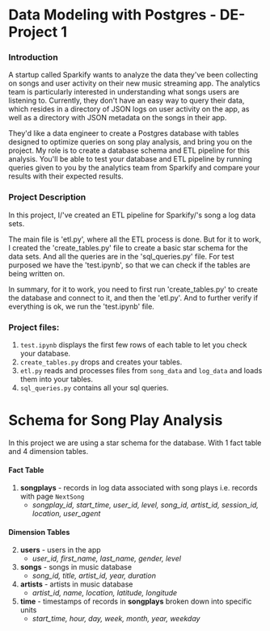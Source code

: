 
# Data Modeling with Postgres - DE-Project 1

### Introduction
A startup called Sparkify wants to analyze the data they've been collecting on songs and user activity on their new music streaming app. The analytics team is particularly interested in understanding what songs users are listening to. Currently, they don't have an easy way to query their data, which resides in a directory of JSON logs on user activity on the app, as well as a directory with JSON metadata on the songs in their app.

They'd like a data engineer to create a Postgres database with tables designed to optimize queries on song play analysis, and bring you on the project. My role is to create a database schema and ETL pipeline for this analysis. You'll be able to test your database and ETL pipeline by running queries given to you by the analytics team from Sparkify and compare your results with their expected results.

### Project Description

In this project, I/'ve created an ETL pipeline for Sparkify/'s song a log data sets. 

The main file is 'etl.py', where all the ETL process is done. But for it to work, I created the 'create_tables.py' file to create a basic star schema for the data sets.
And all the queries are in the 'sql_queries.py' file. 
For test purposed we have the 'test.ipynb', so that we can check if the tables are being written on.

In summary, for it to work, you need to first run 'create_tables.py' to create the database and connect to it, and then the 'etl.py'. And to further verify if everything is ok, we run the 'test.ipynb' file.

### Project files:

1.  `test.ipynb`  displays the first few rows of each table to let you check your database.
2.  `create_tables.py`  drops and creates your tables. 
4.  `etl.py`  reads and processes files from  `song_data`  and  `log_data`  and loads them into your tables.
5.  `sql_queries.py`  contains all your sql queries.

# Schema for Song Play Analysis

In this project we are using a star schema for the database. With 1 fact table and 4 dimension tables.

#### Fact Table

1.  **songplays**  - records in log data associated with song plays i.e. records with page  `NextSong`
    -   _songplay_id, start_time, user_id, level, song_id, artist_id, session_id, location, user_agent_

#### Dimension Tables

2.  **users**  - users in the app
    -   _user_id, first_name, last_name, gender, level_
3.  **songs**  - songs in music database
    -   _song_id, title, artist_id, year, duration_
4.  **artists**  - artists in music database
    -   _artist_id, name, location, latitude, longitude_
5.  **time**  - timestamps of records in  **songplays**  broken down into specific units
    -   _start_time, hour, day, week, month, year, weekday_
